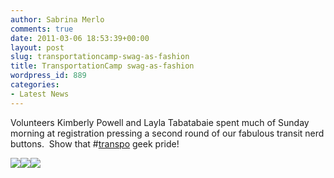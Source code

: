 ```yaml
---
author: Sabrina Merlo
comments: true
date: 2011-03-06 18:53:39+00:00
layout: post
slug: transportationcamp-swag-as-fashion
title: TransportationCamp swag-as-fashion
wordpress_id: 889
categories:
- Latest News
---
```


Volunteers Kimberly Powell and Layla Tabatabaie spent much of Sunday morning at registration pressing a second round of our fabulous transit nerd buttons.  Show that #[transpo](http://twitter.com/search?q=%23transpo) geek pride!

[![](http://transportationcamp.org/wp-content/uploads/2011/03/IMG_2961-1024x768.jpg)](http://transportationcamp.org/wp-content/uploads/2011/03/IMG_2961.jpg)[![](http://transportationcamp.org/wp-content/uploads/2011/03/IMG_3002-1024x768.jpg)](http://transportationcamp.org/wp-content/uploads/2011/03/IMG_3002.jpg)[![](http://transportationcamp.org/wp-content/uploads/2011/03/IMG_3001-1024x768.jpg)](http://transportationcamp.org/wp-content/uploads/2011/03/IMG_3001.jpg)
